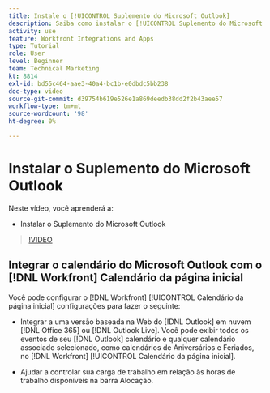 ```yaml
---
title: Instale o [!UICONTROL Suplemento do Microsoft Outlook]
description: Saiba como instalar o [!UICONTROL Suplemento do Microsoft Outlook]
activity: use
feature: Workfront Integrations and Apps
type: Tutorial
role: User
level: Beginner
team: Technical Marketing
kt: 8814
exl-id: bd55c464-aae3-40a4-bc1b-e0dbdc5bb238
doc-type: video
source-git-commit: d39754b619e526e1a869deedb38dd2f2b43aee57
workflow-type: tm+mt
source-wordcount: '98'
ht-degree: 0%

---
```


# Instalar o Suplemento do Microsoft Outlook

Neste vídeo, você aprenderá a:

* Instalar o Suplemento do Microsoft Outlook

>[!VIDEO](https://video.tv.adobe.com/v/335115/?quality=12)


## Integrar o calendário do Microsoft Outlook com o [!DNL Workfront] Calendário da página inicial

Você pode configurar o [!DNL Workfront] [!UICONTROL Calendário da página inicial] configurações para fazer o seguinte:

* Integrar a uma versão baseada na Web do [!DNL Outlook] em nuvem [!DNL Office 365] ou [!DNL Outlook Live]. Você pode exibir todos os eventos de seu [!DNL Outlook] calendário e qualquer calendário associado selecionado, como calendários de Aniversários e Feriados, no [!DNL Workfront] [!UICONTROL Calendário da página inicial].

* Ajudar a controlar sua carga de trabalho em relação às horas de trabalho disponíveis na barra Alocação.
